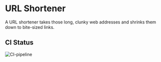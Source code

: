 # URL Shortener

A URL shortener takes those long, clunky web addresses and shrinks them down to bite-sized links. 

## CI Status

![CI-pipeline](https://github.com/miguelarian/url-shortener/actions/workflows/CI-pipeline.yml/badge.svg
)